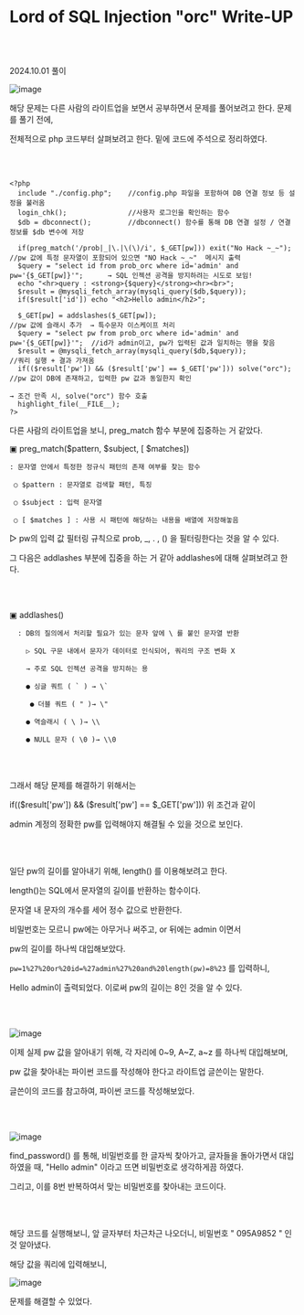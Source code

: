 <!DOCTYPE html>
<html>
<head>
    <link rel="stylesheet" type="text/css" href="style.css">
</head>
<body>
    <h1> Lord of SQL Injection "orc"  Write-UP</h1>
</body>
<br>
<br>
</html>

2024.10.01 풀이

![image](https://github.com/user-attachments/assets/f849af83-0d9f-4f6d-b8c1-77621e8fd15f)

해당 문제는 다른 사람의 라이트업을 보면서 공부하면서 문제를 풀어보려고 한다. 문제를 풀기 전에,

전체적으로 php 코드부터 살펴보려고 한다.  밑에 코드에 주석으로 정리하였다. 

<br>

</br>

```
<?php 
  include "./config.php";    //config.php 파일을 포함하여 DB 연결 정보 등 설정을 불러옴
  login_chk();               //사용자 로그인을 확인하는 함수
  $db = dbconnect();         //dbconnect() 함수를 통해 DB 연결 설정 / 연결 정보를 $db 변수에 저장
  
  if(preg_match('/prob|_|\.|\(\)/i', $_GET[pw])) exit("No Hack ~_~");          //pw 값에 특정 문자열이 포함되어 있으면 "NO Hack ~_~"  메시지 출력
  $query = "select id from prob_orc where id='admin' and pw='{$_GET[pw]}'";      → SQL 인젝션 공격을 방지하려는 시도로 보임!
  echo "<hr>query : <strong>{$query}</strong><hr><br>"; 
  $result = @mysqli_fetch_array(mysqli_query($db,$query)); 
  if($result['id']) echo "<h2>Hello admin</h2>"; 
   
  $_GET[pw] = addslashes($_GET[pw]);                                         //pw 값에 슬래시 추가  → 특수문자 이스케이프 처리
  $query = "select pw from prob_orc where id='admin' and pw='{$_GET[pw]}'";  //id가 admin이고, pw가 입력된 값과 일치하는 행을 찾음
  $result = @mysqli_fetch_array(mysqli_query($db,$query));                   //쿼리 실행 + 결과 가져옴
  if(($result['pw']) && ($result['pw'] == $_GET['pw'])) solve("orc");        //pw 값이 DB에 존재하고, 입력한 pw 값과 동일한지 확인
                                                                               → 조건 만족 시, solve("orc") 함수 호출 
  highlight_file(__FILE__);       
?>
```
 다른 사람의 라이트업을 보니, preg_match 함수 부분에 집중하는 거 같았다. 

▣ preg_match($pattern, $subject, [ $matches]) 

    : 문자열 안에서 특정한 정규식 패턴의 존재 여부를 찾는 함수

     ○ $pattern : 문자열로 검색할 패턴, 특징

     ○ $subject : 입력 문자열

     ○ [ $matches ] : 사용 시 패턴에 해당하는 내용을 배열에 저장해놓음

 

  ▷ pw의 입력 값 필터링 규칙으로 prob, _, . , () 을 필터링한다는 것을 알 수 있다.


 

  그 다음은 addlashes 부분에 집중을 하는 거 같아 addlashes에 대해 살펴보려고 한다.

<br>

</br>

▣ addlashes() 

      : DB의 질의에서 처리할 필요가 있는 문자 앞에 \ 를 붙인 문자열 반환

        ▷ SQL 구문 내에서 문자가 데이터로 인식되어, 쿼리의 구조 변화 X

        → 주로 SQL 인젝션 공격을 방지하는 용

        ● 싱글 쿼트 ( ` ) → \`

         ● 더블 쿼트 ( " )→ \"

        ● 역슬래시 ( \ )→ \\

        ● NULL 문자 ( \0 )→ \\0

<br>

</br>

그래서 해당 문제를 해결하기 위해서는 

if(($result['pw']) && ($result['pw'] == $_GET['pw'])) 위 조건과 같이

admin 계정의 정확한 pw를 입력해야지 해결될 수 있을 것으로 보인다. 

<br>

</br>

일단 pw의 길이를 알아내기 위해, length() 를 이용해보려고 한다. 

length()는 SQL에서 문자열의 길이를 반환하는 함수이다.

문자열 내 문자의 개수를 세어 정수 값으로 반환한다.

비밀번호는 모르니 pw에는 아무거나 써주고, or 뒤에는 admin 이면서

pw의 길이를 하나씩 대입해보았다. 

`pw=1%27%20or%20id=%27admin%27%20and%20length(pw)=8%23` 를 입력하니,

Hello admin이 출력되었다. 이로써 pw의 길이는 8인 것을 알 수 있다. 

<br>

</br>

![image](https://github.com/user-attachments/assets/821ec981-04da-4868-ac33-8c99afc56b99)

이제 실제 pw 값을 알아내기 위해, 각 자리에 0~9, A~Z, a~z 를 하나씩 대입해보며,

pw 값을 찾아내는 파이썬 코드를 작성해야 한다고 라이트업 글쓴이는 말한다. 

글쓴이의 코드를 참고하여, 파이썬 코드를 작성해보았다. 

<br>

</br>

![image](https://github.com/user-attachments/assets/bc4dbd73-ad99-4d92-99b7-edf5e8ae2499)

find_password() 를 통해, 비밀번호를 한 글자씩 찾아가고, 글자들을 돌아가면서 대입하였을 때, "Hello admin" 이라고 뜨면 비밀번호로 생각하게끔 하였다. 

그리고, 이를 8번 반복하여서 맞는 비밀번호를 찾아내는 코드이다. 

 <br>

</br>

해당 코드를 실행해보니, 앞 글자부터 차근차근 나오더니, 비밀번호 "  095A9852 " 인 것 알아냈다. 

해당 값을 쿼리에 입력해보니,

![image](https://github.com/user-attachments/assets/d8d8040d-79e0-4282-ae8e-5b769b515d96)

문제를 해결할 수 있었다. 
